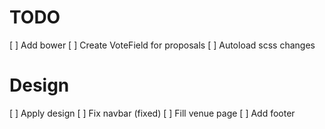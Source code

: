 # TODO
[ ] Add bower
[ ] Create VoteField for proposals
[ ] Autoload scss changes

# Design
[ ] Apply design
[ ] Fix navbar (fixed)
[ ] Fill venue page
[ ] Add footer
